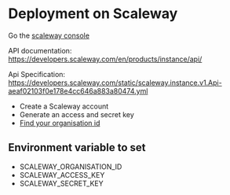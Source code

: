 # Deployment on Scaleway

Go the [scaleway console](https://console.cloud.scaleway.com/home/dashboard)

API documentation: https://developers.scaleway.com/en/products/instance/api/

Api Specification: https://developers.scaleway.com/static/scaleway.instance.v1.Api-aeaf02103f0e178e4cc646a883a80474.yml

- Create a Scaleway account
- Generate an access and secret key
- [Find your organisation id](https://www.scaleway.com/en/docs/retrieve-my-organization-id-throught-the-api/)

## Environment variable to set

- SCALEWAY_ORGANISATION_ID
- SCALEWAY_ACCESS_KEY
- SCALEWAY_SECRET_KEY
